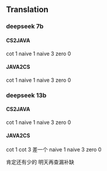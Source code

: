 ## Translation
### deepseek 7b
#### CS2JAVA
cot 1
naive 1
naive 3
zero 0
#### JAVA2CS
cot 1
naive 1
naive 3
zero 0

### deepseek 13b
#### CS2JAVA
cot 1
naive 1
naive 3
zero 0

#### JAVA2CS
cot 1
cot 3 差一个
naive 1
naive 3
zero 0

肯定还有少的 明天再查漏补缺